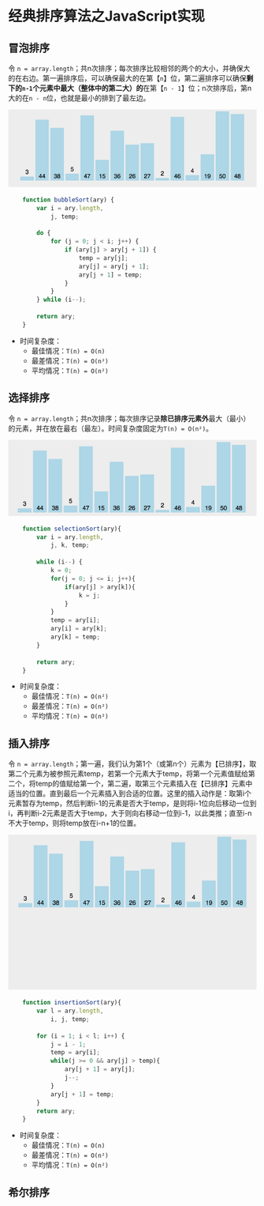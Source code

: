 # 经典排序算法之JavaScript实现

## 冒泡排序

令 `n = array.length`；共n次排序；每次排序比较相邻的两个的大小，并确保大的在右边。第一遍排序后，可以确保最大的在第【`n`】位，第二遍排序可以确保**剩下的`n-1`个元素中最大（整体中的第二大）的**在第【`n - 1`】位；n次排序后，第n大的在`n - n`位，也就是最小的排到了最左边。

<img src="../assets/images/6-5-0.gif" width="600" alt="冒泡排序">

```javascript
    function bubbleSort(ary) {
        var i = ary.length,
            j, temp;

        do {
            for (j = 0; j < i; j++) {
                if (ary[j] > ary[j + 1]) {
                    temp = ary[j];
                    ary[j] = ary[j + 1];
                    ary[j + 1] = temp;
                }
            }
        } while (i--);

        return ary;
    }
```

- 时间复杂度：
  - 最佳情况：`T(n) = O(n)`
  - 最差情况：`T(n) = O(n²)`
  - 平均情况：`T(n) = O(n²)`

## 选择排序

令 `n = array.length`；共n次排序；每次排序记录**除已排序元素外**最大（最小）的元素，并在放在最右（最左）。时间复杂度固定为`T(n) = O(n²)`。

<img src="../assets/images/6-5-1.gif" width="600" alt="选择排序">

```javascript
    function selectionSort(ary){
        var i = ary.length,
            j, k, temp;

        while (i--) {
            k = 0;
            for(j = 0; j <= i; j++){
                if(ary[j] > ary[k]){
                    k = j;
                }
            }
            temp = ary[i];
            ary[i] = ary[k];
            ary[k] = temp;
        }

        return ary;
    }
```

- 时间复杂度：
  - 最佳情况：`T(n) = O(n²)`
  - 最差情况：`T(n) = O(n²)`
  - 平均情况：`T(n) = O(n²)`

## 插入排序

令 `n = array.length`；第一遍，我们认为第1个（或第n个）元素为【已排序】，取第二个元素为被参照元素temp，若第一个元素大于temp，将第一个元素值赋给第二个，将temp的值赋给第一个，第二遍，取第三个元素插入在【已排序】元素中适当的位置。直到最后一个元素插入到合适的位置。这里的插入动作是：取第i个元素暂存为temp，然后判断i-1的元素是否大于temp，是则将i-1位向后移动一位到i，再判断i-2元素是否大于temp，大于则向右移动一位到i-1，以此类推；直至i-n不大于temp，则将temp放在i-n+1的位置。

<img src="../assets/images/6-5-2.gif" width="600" alt="选择排序">

```javascript
    function insertionSort(ary){
        var l = ary.length,
            i, j, temp;

        for (i = 1; i < l; i++) {
            j = i - 1;
            temp = ary[i];
            while(j >= 0 && ary[j] > temp){
                ary[j + 1] = ary[j];
                j--;
            }
            ary[j + 1] = temp;
        }
        return ary;
    }
```

- 时间复杂度：
  - 最佳情况：`T(n) = O(n)`
  - 最差情况：`T(n) = O(n²)`
  - 平均情况：`T(n) = O(n²)`

## 希尔排序


